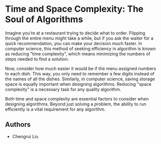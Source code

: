    # Time and Space Complexity: The Soul of Algorithms
    
   Imagine you’re at a restaurant trying to decide what to order. Flipping through the entire menu might take a while, but if you ask the waiter for a quick recommendation, you can make your decision much faster. In computer science, this method of seeking efficiency in algorithm is known as reducing "time complexity", which means minimizing the numbers of steps needed to find a solution. 

   Now, consider how much easier it would be if the menu assigned numbers to each dish. This way, you only need to remember a few digits instead of the names of all the dishes. Similarly, in computer science, saving storage space is equally important when designing algorithms. Reducing "space complexity" is a necessary task for any quality algorithm.

   Both time and space complexity are essential factors to consider when designing algorithms. Beyond just solving a problem, the ability to run efficiently is a vital requirement for any algorithm.


   ## Authors
   - Chengrui Liu